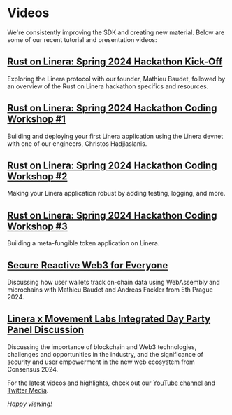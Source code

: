 # Videos

We're consistently improving the SDK and creating new material. Below are some of our recent tutorial and presentation videos:

## [Rust on Linera: Spring 2024 Hackathon Kick-Off](https://www.youtube.com/watch?v=gVOHsS7d5qI)
Exploring the Linera protocol with our founder, Mathieu Baudet, followed by an overview of the Rust on Linera hackathon specifics and resources.

## [Rust on Linera: Spring 2024 Hackathon Coding Workshop #1](https://www.youtube.com/watch?v=Px_9AapmZPY)
Building and deploying your first Linera application using the Linera devnet with one of our engineers, Christos Hadjiaslanis.

## [Rust on Linera: Spring 2024 Hackathon Coding Workshop #2](https://www.youtube.com/watch?v=Y-wunX2SwSs)
Making your Linera application robust by adding testing, logging, and more.

## [Rust on Linera: Spring 2024 Hackathon Coding Workshop #3](https://www.youtube.com/watch?v=UkAYdolV9vw)
Building a meta-fungible token application on Linera.

## [Secure Reactive Web3 for Everyone](https://www.youtube.com/watch?v=GViOuQzs_fo)
Discussing how user wallets track on-chain data using WebAssembly and microchains with Mathieu Baudet and Andreas Fackler from Eth Prague 2024.

## [Linera x Movement Labs Integrated Day Party Panel Discussion](https://www.youtube.com/watch?v=BSWEZU70WAE)
Discussing the importance of blockchain and Web3 technologies, challenges and opportunities in the industry, and the significance of security and user empowerment in the new web ecosystem from Consensus 2024.

For the latest videos and highlights, check out our [YouTube channel](https://www.youtube.com/@linera_io) and [Twitter Media](https://twitter.com/linera_io).

_Happy viewing!_
